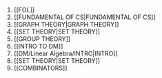 1.  [[FOL]]
2. [[FUNDAMENTAL OF CS|FUNDAMENTAL OF CS]]
3. [[GRAPH THEORY|GRAPH THEORY]]
4. [[SET THEORY|SET THEORY]]
5. [[GROUP THEORY]]
6. [[INTRO TO DM]]
7. [[DM/Linear Algebra/INTRO|INTRO]]
8. [[SET THEORY|SET THEORY]]
9. [[COMBINATORS]]